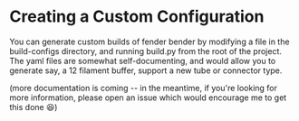 # Creating a Custom Configuration

You can generate custom builds of fender bender by modifying a file in the build-configs directory, and running build.py from the root of the project. The yaml files are somewhat self-documenting, and would allow you to generate say, a 12 filament buffer, support a new tube or connector type.

(more documentation is coming -- in the meantime, if you're looking for more information, please open an issue which would encourage me to get this done :laughing:)